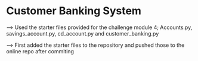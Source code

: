 # Customer Banking System

--> Used the starter files provided for the challenge module 4; Accounts.py, savings_account.py, cd_account.py and customer_banking.py 

--> First added the starter files to the repository and pushed those to the online repo after commiting



